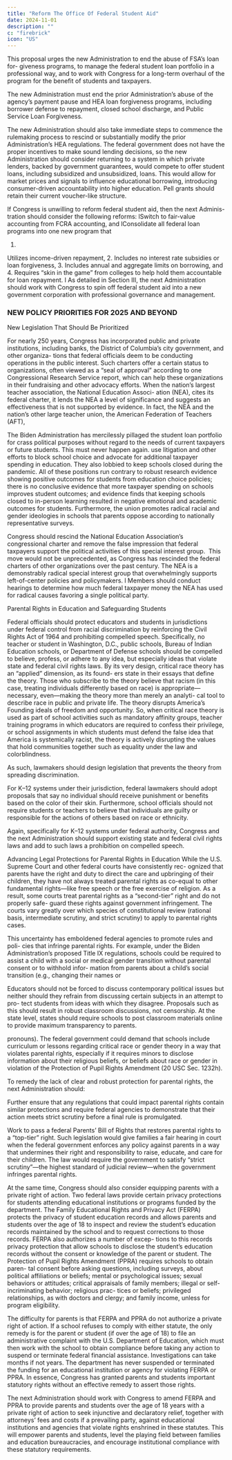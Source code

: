 ```yaml
---
title: "Reform The Office Of Federal Student Aid"
date: 2024-11-01
description: ""
c: "firebrick"
icon: "US"
---
```



This proposal urges the new Administration to end the abuse of FSA’s loan for-
giveness programs, to manage the federal student loan portfolio in a professional
way, and to work with Congress for a long-term overhaul of the program for the
benefit of students and taxpayers.

The new Administration must end the prior Administration’s abuse
of the agency’s payment pause and HEA loan forgiveness programs,
including borrower defense to repayment, closed school discharge,
and Public Service Loan Forgiveness.

The new Administration should also take immediate steps to
commence the rulemaking process to rescind or substantially modify
the prior Administration’s HEA regulations.
The federal government does not have the proper incentives to
make sound lending decisions, so the new Administration should
consider returning to a system in which private lenders, backed
by government guarantees, would compete to offer student loans,
including subsidized and unsubsidized, loans. This would allow for market prices and signals to influence educational borrowing, introducing
consumer-driven accountability into higher education. Pell grants should
retain their current voucher-like structure.

If Congress is unwilling to reform federal student aid, then the next Adminis-
tration should consider the following reforms:
lSwitch to fair-value accounting from FCRA accounting, and
lConsolidate all federal loan programs into one new program that

1.
Utilizes income-driven repayment,
2. Includes no interest rate subsidies or loan forgiveness,
3. Includes annual and aggregate limits on borrowing, and
4.
Requires “skin in the game” from colleges to help hold them
accountable for loan repayment.
l
As detailed in Section III, the next Administration should work
with Congress to spin off federal student aid into a new government
corporation with professional governance and management.


### NEW POLICY PRIORITIES FOR 2025 AND BEYOND

New Legislation That Should Be Prioritized

For nearly 250 years, Congress has incorporated public and private institutions,
including banks, the District of Columbia’s city government, and other organiza-
tions that federal officials deem to be conducting operations in the public interest.
Such charters offer a certain status to organizations, often viewed as a “seal of
approval” according to one Congressional Research Service report, which can help
these organizations in their fundraising and other advocacy efforts.
When the nation’s largest teacher association, the National Education Associ-
ation (NEA), cites its federal charter, it lends the NEA a level of significance and
suggests an effectiveness that is not supported by evidence. In fact, the NEA and
the nation’s other large teacher union, the American Federation of Teachers (AFT),

The Biden Administration has mercilessly pillaged the student loan portfolio
for crass political purposes without regard to the needs of current taxpayers or
future students. This must never happen again.
use litigation and other efforts to block school choice and advocate for additional
taxpayer spending in education. They also lobbied to keep schools closed during
the pandemic. All of these positions run contrary to robust research evidence
showing positive outcomes for students from education choice policies; there is
no conclusive evidence that more taxpayer spending on schools improves student
outcomes; and evidence finds that keeping schools closed to in-person learning
resulted in negative emotional and academic outcomes for students. Furthermore,
the union promotes radical racial and gender ideologies in schools that parents
oppose according to nationally representative surveys.

Congress should rescind the National Education Association’s
congressional charter and remove the false impression that
federal taxpayers support the political activities of this special
interest group.
﻿
This move would not be unprecedented, as Congress has rescinded the federal
charters of other organizations over the past century. The NEA is a demonstrably
radical special interest group that overwhelmingly supports left-of-center policies
and policymakers.
l
Members should conduct hearings to determine how much federal
taxpayer money the NEA has used for radical causes favoring a single
political party.

Parental Rights in Education and Safeguarding Students

Federal officials should protect educators and students in
jurisdictions under federal control from racial discrimination by
reinforcing the Civil Rights Act of 1964 and prohibiting compelled
speech. Specifically, no teacher or student in Washington, D.C., public
schools, Bureau of Indian Education schools, or Department of Defense
schools should be compelled to believe, profess, or adhere to any idea, but
especially ideas that violate state and federal civil rights laws.
By its very design, critical race theory has an “applied” dimension, as its found-
ers state in their essays that define the theory. Those who subscribe to the theory
believe that racism (in this case, treating individuals differently based on race) is
appropriate—necessary, even—making the theory more than merely an analyti-
cal tool to describe race in public and private life. The theory disrupts America’s
Founding ideals of freedom and opportunity. So, when critical race theory is used
as part of school activities such as mandatory affinity groups, teacher training
programs in which educators are required to confess their privilege, or school assignments in which students must defend the false idea that America is systemically racist, the theory is actively disrupting the values that hold communities
together such as equality under the law and colorblindness.


As such, lawmakers should design legislation that prevents the theory
from spreading discrimination.

For K–12 systems under their jurisdiction, federal lawmakers should
adopt proposals that say no individual should receive punishment or
benefits based on the color of their skin.
Furthermore, school officials should not require students or teachers
to believe that individuals are guilty or responsible for the actions of
others based on race or ethnicity.

Again, specifically for K–12 systems under federal authority,
Congress and the next Administration should support existing state
and federal civil rights laws and add to such laws a prohibition on
compelled speech.

Advancing Legal Protections for Parental Rights in Education
While the U.S. Supreme Court and other federal courts have consistently rec-
ognized that parents have the right and duty to direct the care and upbringing of
their children, they have not always treated parental rights as co-equal to other
fundamental rights—like free speech or the free exercise of religion. As a result,
some courts treat parental rights as a “second-tier” right and do not properly safe-
guard these rights against government infringement. The courts vary greatly over
which species of constitutional review (rational basis, intermediate scrutiny, and
strict scrutiny) to apply to parental rights cases.

This uncertainty has emboldened federal agencies to promote rules and poli-
cies that infringe parental rights. For example, under the Biden Administration’s
proposed Title IX regulations, schools could be required to assist a child with a
social or medical gender transition without parental consent or to withhold infor-
mation from parents about a child’s social transition (e.g., changing their names or


Educators should not be forced to discuss contemporary political issues but
neither should they refrain from discussing certain subjects in an attempt to pro-
tect students from ideas with which they disagree. Proposals such as this should
result in robust classroom discussions, not censorship. At the state level, states
should require schools to post classroom materials online to provide maximum
transparency to parents.

pronouns). The federal government could demand that schools include curriculum
or lessons regarding critical race or gender theory in a way that violates parental
rights, especially if it requires minors to disclose information about their religious
beliefs, or beliefs about race or gender in violation of the Protection of Pupil Rights
Amendment (20 USC Sec. 1232h).

To remedy the lack of clear and robust protection for parental rights, the next
Administration should:

Further ensure that any regulations that could impact parental
rights contain similar protections and require federal agencies to
demonstrate that their action meets strict scrutiny before a final rule
is promulgated.


Work to pass a federal Parents’ Bill of Rights that restores parental
rights to a “top-tier” right. Such legislation would give families a fair
hearing in court when the federal government enforces any policy against
parents in a way that undermines their right and responsibility to raise,
educate, and care for their children. The law would require the government
to satisfy “strict scrutiny”—the highest standard of judicial review—when
the government infringes parental rights.

At the same time, Congress should also consider equipping parents with a
private right of action. Two federal laws provide certain privacy protections for
students attending educational institutions or programs funded by the department.
The Family Educational Rights and Privacy Act (FERPA) protects the privacy of
student education records and allows parents and students over the age of 18 to
inspect and review the student’s education records maintained by the school and
to request corrections to those records. FERPA also authorizes a number of excep-
tions to this records privacy protection that allow schools to disclose the student’s
education records without the consent or knowledge of the parent or student. The
Protection of Pupil Rights Amendment (PPRA) requires schools to obtain paren-
tal consent before asking questions, including surveys, about political affiliations
or beliefs; mental or psychological issues; sexual behaviors or attitudes; critical
appraisals of family members; illegal or self-incriminating behavior; religious prac-
tices or beliefs; privileged relationships, as with doctors and clergy; and family
income, unless for program eligibility.

The difficulty for parents is that FERPA and PPRA do not authorize a private
right of action. If a school refuses to comply with either statute, the only remedy is
for the parent or student (if over the age of 18) to file an administrative complaint
with the U.S. Department of Education, which must then work with the school
to obtain compliance before taking any action to suspend or terminate federal financial assistance. Investigations can take months if not years. The department has never suspended or terminated the funding for an educational institution or
agency for violating FERPA or PPRA. In essence, Congress has granted parents
and students important statutory rights without an effective remedy to assert
those rights.

The next Administration should work with Congress to amend
FERPA and PPRA to provide parents and students over the age of 18
years with a private right of action to seek injunctive and declaratory
relief, together with attorneys’ fees and costs if a prevailing party,
against educational institutions and agencies that violate rights
enshrined in these statutes. This will empower parents and students,
level the playing field between families and education bureaucracies, and
encourage institutional compliance with these statutory requirements.
